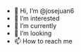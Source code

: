 - 👋 Hi, I’m @josejuan6
- 👀 I’m interested
- 🌱 I’m currently 
- 💞️ I’m looking 
- 📫 How to reach me

<!---
josejuan6/josejuan6 is a ✨ special ✨ repository because its `README.md` (this file) appears on your GitHub profile.
You can click the Preview link to take a look at your changes.
--->
